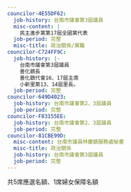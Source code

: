 ```yaml
---
councilor-4E55DF62:
  job-history: 台南市議會第3屆議員
  misc-content: |
    民主進步黨第17屆全國黨代表
  job-period: 完整
  misc-title: 政治關係/黨職
councilor-C724FF9C:
  job-history: |-
    台南市議會第3屆議員
    善化鎮長
    善化鎮代會16、17屆主席
    小新里第13、14屆里長。
  job-period: 完整
councilor-649D4023:
  job-history: 台南市議會第2、3屆議員
  job-period: 完整
councilor-F83155EE:
  job-history: 台南市議會第2、3屆議員
  job-period: 完整
councilor-81CBE99D:
  misc-content: 台南市議員林慶鎮服務處秘書
  misc-title: 政治關係
  job-history: 台南市議會第3屆議員
  job-period: 完整
---
```

共5席應選名額、1席婦女保障名額
